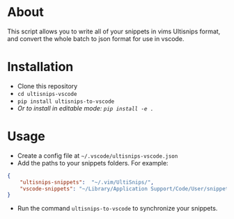 # About

This script allows you to write all of your snippets in vims 
Ultisnips format, and convert the whole batch to json format 
for use in vscode.

# Installation

- Clone this repository
- `cd ultisnips-vscode`
- `pip install ultisnips-to-vscode`
- *Or to install in editable mode: `pip install -e .`*


# Usage

- Create a config file at `~/.vscode/ultisnips-vscode.json`
- Add the paths to your snippets folders. For example:

``` json
{
    "ultisnips-snippets":  "~/.vim/UltiSnips/",
    "vscode-snippets": "~/Library/Application Support/Code/User/snippets/"
}
```

- Run the command `ultisnips-to-vscode` to synchronize your snippets.
